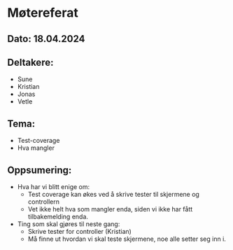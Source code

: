 # Møtereferat
## Dato: 18.04.2024

## Deltakere:
* Sune
* Kristian
* Jonas
* Vetle

## Tema:
* Test-coverage
* Hva mangler

## Oppsumering: 
* Hva har vi blitt enige om:
  * Test coverage kan økes ved å skrive tester til skjermene og controllern
  * Vet ikke helt hva som mangler enda, siden vi ikke har fått tilbakemelding enda.
* Ting som skal gjøres til neste gang:
  * Skrive tester for controller (Kristian)
  * Må finne ut hvordan vi skal teste skjermene, noe alle setter seg inn i.